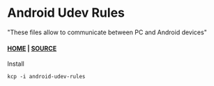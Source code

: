 # Android Udev Rules
"These files allow to communicate between PC and Android devices" 

#### [HOME](https://developer.android.com/studio/run/device.html) | [SOURCE](https://github.com/M0Rf30/android-udev-rules)

Install

```
kcp -i android-udev-rules
```
